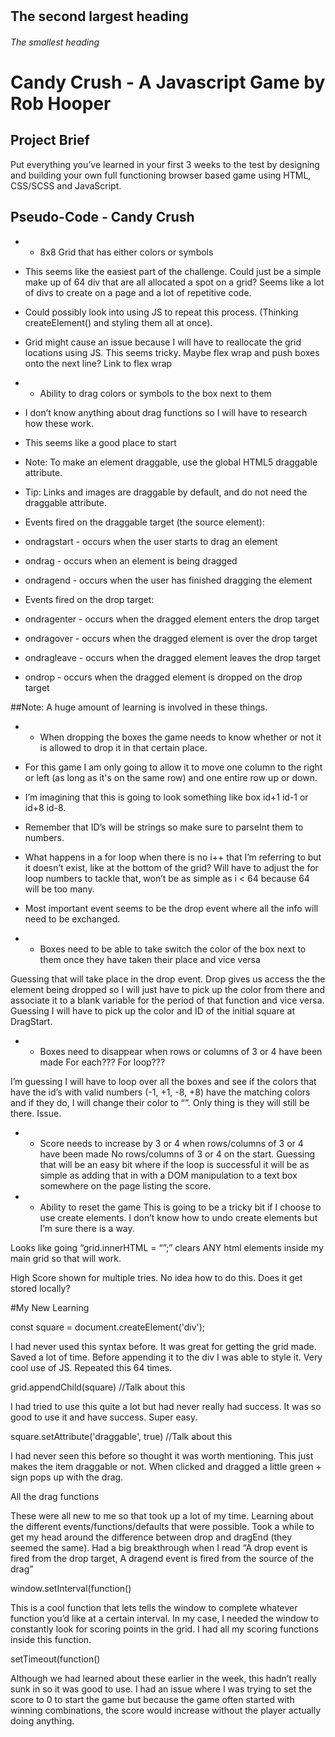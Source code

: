 # 
## The second largest heading
###### The smallest heading


# Candy Crush - A Javascript Game by Rob Hooper

## Project Brief

Put everything you’ve learned in your first 3 weeks to the test by designing and building your own full functioning browser based game using HTML, CSS/SCSS and
JavaScript.

## Pseudo-Code - Candy Crush

* * 8x8 Grid that has either colors or symbols

- This seems like the easiest part of the challenge.  Could just be a simple make up of 64 div that are all allocated a spot on a grid? Seems like a lot of divs to create on a page and a lot of repetitive code.  

- Could possibly look into using JS to repeat this process.  (Thinking createElement() and styling them all at once).  

- Grid might cause an issue because I will have to reallocate the grid locations using JS.  This seems tricky.  Maybe flex wrap and push boxes onto the next line?
Link to flex wrap

* * Ability to drag colors or symbols to the box next to them

- I don’t know anything about drag functions so I will have to research how these work.  

- This seems like a good place to start

- Note: To make an element draggable, use the global HTML5 draggable attribute.
- Tip: Links and images are draggable by default, and do not need the draggable attribute.

- Events fired on the draggable target (the source element):
- ondragstart - occurs when the user starts to drag an element
- ondrag - occurs when an element is being dragged
- ondragend - occurs when the user has finished dragging the element

- Events fired on the drop target:
- ondragenter - occurs when the dragged element enters the drop target
- ondragover - occurs when the dragged element is over the drop target
- ondragleave - occurs when the dragged element leaves the drop target
- ondrop - occurs when the dragged element is dropped on the drop target


##Note:  A huge amount of learning is involved in these things.

* * When dropping the boxes the game needs to know whether or not it is allowed to drop it in that certain place.  

- For this game I am only going to allow it to move one column to the right or left (as long as it's on the same row) and one entire row up or down.  

- I’m imagining that this is going to look something like box id+1 id-1 or id+8 id-8.

- Remember that ID’s will be strings so make sure to parseInt them to numbers.

- What happens in a for loop when there is no i++ that I’m referring to but it doesn’t exist, like at the bottom of the grid? Will have to adjust the for loop numbers to tackle that, won’t be as simple as i < 64 because 64 will be too many.

- Most important event seems to be the drop event where all the info will need to be exchanged.

* * Boxes need to be able to take switch the color of the box next to them once they have taken their place and vice versa

Guessing that will take place in the drop event.  Drop gives us access the the element being dropped so I will just have to pick up the color from there and associate it to a blank variable for the period of that function and vice versa.  Guessing I will have to pick up the color and ID of the initial square at DragStart.


* * Boxes need to disappear when rows or columns of 3 or 4 have been made
For each???
For loop???

I’m guessing I will have to loop over all the boxes and see if the colors that have the id’s with valid numbers (-1, +1, -8, +8) have the matching colors and if they do, I will change their color to “”.  Only thing is they will still be there.  Issue.


* * Score needs to increase by 3 or 4 when rows/columns of 3 or 4 have been made
No rows/columns of 3 or 4 on the start.
Guessing that will be an easy bit where if the loop is successful it will be as simple as adding that in with a DOM manipulation to a text box somewhere on the page listing the score.

* * Ability to reset the game
This is going to be a tricky bit if I choose to use create elements.  I don’t know how to undo create elements but I’m sure there is a way.

Looks like going “grid.innerHTML = “”;” clears ANY html elements inside my main grid so that will work.


High Score shown for multiple tries.
No idea how to do this.  Does it get stored locally?



#My New Learning

const square = document.createElement('div');

I had never used this syntax before.  It was great for getting the grid made.  Saved a lot of time.  Before appending it to the div I was able to style it.  Very cool use of JS.  Repeated this 64 times.

grid.appendChild(square) //Talk about this

I had tried to use this quite a lot but had never really had success.  It was so good to use it and have success. Super easy.

square.setAttribute('draggable', true) //Talk about this

I had never seen this before so thought it was worth mentioning.  This just makes the item draggable or not. When clicked and dragged a little green + sign pops up with the drag.

All the drag functions

These were all new to me so that took up a lot of my time.  Learning about the different events/functions/defaults that were possible.  Took a while to get my head around the difference between drop and dragEnd (they seemed the same).  Had a big breakthrough when I read “​​A drop event is fired from the drop target, A dragend event is fired from the source of the drag”

window.setInterval(function() 

This is a cool function that lets tells the window to complete whatever function you’d like at a certain interval.  In my case, I needed the window to constantly look for scoring points in the grid.  I had all my scoring functions inside this function.

setTimeout(function()

Although we had learned about these earlier in the week, this hadn’t really sunk in so it was good to use.  I had an issue where I was trying to set the score to 0 to start the game but because the game often started with winning combinations, the score would increase without the player actually doing anything.





